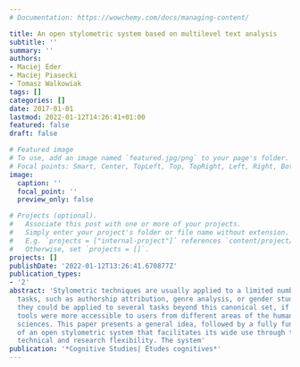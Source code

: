 ```yaml
---
# Documentation: https://wowchemy.com/docs/managing-content/

title: An open stylometric system based on multilevel text analysis
subtitle: ''
summary: ''
authors:
- Maciej Eder
- Maciej Piasecki
- Tomasz Walkowiak
tags: []
categories: []
date: 2017-01-01
lastmod: 2022-01-12T14:26:41+01:00
featured: false
draft: false

# Featured image
# To use, add an image named `featured.jpg/png` to your page's folder.
# Focal points: Smart, Center, TopLeft, Top, TopRight, Left, Right, BottomLeft, Bottom, BottomRight.
image:
  caption: ''
  focal_point: ''
  preview_only: false

# Projects (optional).
#   Associate this post with one or more of your projects.
#   Simply enter your project's folder or file name without extension.
#   E.g. `projects = ["internal-project"]` references `content/project/deep-learning/index.md`.
#   Otherwise, set `projects = []`.
projects: []
publishDate: '2022-01-12T13:26:41.670877Z'
publication_types:
- '2'
abstract: 'Stylometric techniques are usually applied to a limited number of typical
  tasks, such as authorship attribution, genre analysis, or gender studies. However,
  they could be applied to several tasks beyond this canonical set, if only stylometric
  tools were more accessible to users from different areas of the humanities and social
  sciences. This paper presents a general idea, followed by a fully functional prototype
  of an open stylometric system that facilitates its wide use through to two aspects:
  technical and research flexibility. The system'
publication: '*Cognitive Studies| Études cognitives*'
---
```

